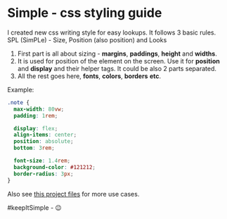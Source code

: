 # Simple - css styling guide

I created new css writing style for easy lookups. It follows 3 basic rules. SPL (SimPLe) - Size, Position (also position) and Looks

1. First part is all about sizing - **margins**, **paddings**, **height** and **widths**.
2. It is used for position of the element on the screen. Use it for **position** and **display** and their helper tags. It could be also 2 parts separated.
3. All the rest goes here, **fonts**, **colors**, **borders** **etc**.

Example:
```css
.note {
  max-width: 80vw;
  padding: 1rem;

  display: flex;
  align-items: center;
  position: absolute;
  bottom: 3rem;

  font-size: 1.4rem;
  background-color: #121212;
  border-radius: 3px;
}
```
Also see [this project files](https://github.com/maqsudtolipov/spotify-clone/tree/main/client/src) for more use cases.

#keepItSimple - 😉